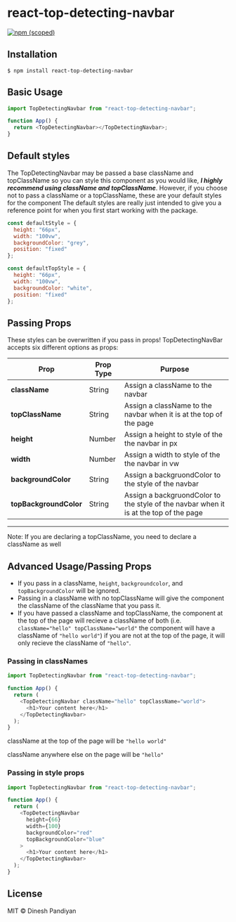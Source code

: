 # react-top-detecting-navbar

[![npm (scoped)](https://img.shields.io/npm/v/@dgillen27/react-top-detecting-navbars.svg)](https://github.com/dgillen27/react-top-detecting-navbar)

## Installation

```
$ npm install react-top-detecting-navbar
```

## Basic Usage

```js
import TopDetectingNavbar from "react-top-detecting-navbar";

function App() {
  return <TopDetectingNavbar></TopDetectingNavbar>;
}
```

## Default styles

The TopDetectingNavbar may be passed a base className and topClassName so you can style this component as you would like, **_I highly recommend using className and topClassName_**. However, if you choose not to pass a className or a topClassName, these are your default styles for the component The default styles are really just intended to give you a reference point for when you first start working with the package.

```js
const defaultStyle = {
  height: "66px",
  width: "100vw",
  backgroundColor: "grey",
  position: "fixed"
};

const defaultTopStyle = {
  height: "66px",
  width: "100vw",
  backgroundColor: "white",
  position: "fixed"
};
```

## Passing Props

These styles can be overwritten if you pass in props! TopDetectingNavBar accepts six different options as props:

| Prop                   | Prop Type | Purpose                                                                               |
| ---------------------- | --------- | ------------------------------------------------------------------------------------- |
| **className**          | String    | Assign a className to the navbar                                                      |
| **topClassName**       | String    | Assign a className to the navbar when it is at the top of the page                    |
| **height**             | Number    | Assign a height to style of the the navbar in px                                      |
| **width**              | Number    | Assign a width to style of the the navbar in vw                                       |
| **backgroundColor**    | String    | Assign a backgruondColor to the style of the navbar                                   |
| **topBackgroundColor** | String    | Assign a backgruondColor to the style of the navbar when it is at the top of the page |

---

Note: If you are declaring a topClassName, you need to declare a className as well

## Advanced Usage/Passing Props

- If you pass in a className, `height`, `backgroundcolor`, and `topBackgroundColor` will be ignored.
- Passing in a className with no topClassName will give the component the className of the className that you pass it.
- If you have passed a className and topClassName, the component at the top of the page will recieve a className of both (i.e. `className="hello" topClassName="world"` the component will have a className of `"hello world"`) if you are not at the top of the page, it will only recieve the className of `"hello"`.

### Passing in classNames

```js
import TopDetectingNavbar from "react-top-detecting-navbar";

function App() {
  return (
    <TopDetectingNavbar className="hello" topClassName="world">
      <h1>Your content here</h1>
    </TopDetectingNavbar>
  );
}
```

className at the top of the page will be `"hello world"`

className anywhere else on the page will be `"hello"`

### Passing in style props

```js
import TopDetectingNavbar from "react-top-detecting-navbar";

function App() {
  return (
    <TopDetectingNavbar
      height={66}
      width={100}
      backgroundColor="red"
      topBackgroundColor="blue"
    >
      <h1>Your content here</h1>
    </TopDetectingNavbar>
  );
}
```


## License

MIT © Dinesh Pandiyan